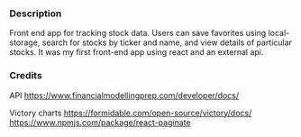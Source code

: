 ### Description

Front end app for tracking stock data. Users can save favorites using local-storage, search for stocks by ticker and name, and view details of particular stocks. It was my first front-end app using react and an external api. 

### Credits

API
https://www.financialmodellingprep.com/developer/docs/

Victory charts
https://formidable.com/open-source/victory/docs/
https://www.npmjs.com/package/react-paginate
